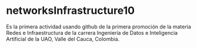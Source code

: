 # networksInfrastructure10
Es la primera actividad usando github de la primera promoción de la materia Redes e Infraestructura de la carrera Ingeniería de Datos e Inteligencia Artificial de la UAO, Valle del Cauca, Colombia.
